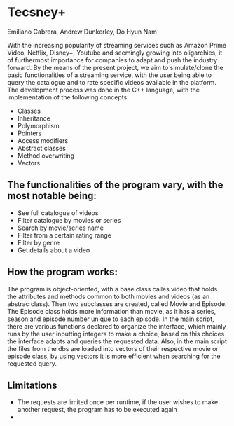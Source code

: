 # Tecsney+
Emiliano Cabrera, Andrew Dunkerley, Do Hyun Nam

With the increasing popularity of streaming services such as Amazon Prime Video, Netflix, Disney+, Youtube and seemingly growing into oligarchies, it of furthermost importance for companies to adapt and push the industry forward. By the means of the present project, we aim to simulate/clone the basic functionalities of a streaming service, with the user being able to query the catalogue and to rate specific videos available in the platform. The development process was done in the C++ language, with the implementation of the following concepts:
- Classes
- Inheritance
- Polymorphism
- Pointers
- Access modifiers
- Abstract classes
- Method overwriting
- Vectors

## The functionalities of the program vary, with the most notable being:
- See full catalogue of videos
- Filter catalogue by movies or series
- Search by movie/series name
- Filter from a certain rating range
- Filter by genre
- Get details about a video

## How the program works:
The program is object-oriented, with a base class calles video that holds the attributes and methods common to both movies and videos (as an abstrac class). Then two subclasses are created, called Movie and Episode. The Episode class holds more information than movie, as it has a series, season and episode number unique to each episode. In the main script, there are various functions declared to organize the interface, which mainly runs by the user inputting integers to make a choice, based on this choices the interface adapts and queries the requested data. Also, in the main script the files from the dbs are loaded into vectors of their respective movie or episode class, by using vectors it is more efficient when searching for the requested query. 

## Limitations
- The requests are limited once per runtime, if the user wishes to make another request, the program has to be executed again
- 

